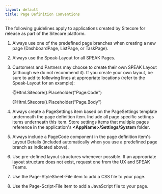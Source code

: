 ```yaml
---
layout: default
title: Page Definition Conventions
---
```




The following guidelines apply to applications created by Sitecore for release as part of the Sitecore platform.

1. Always use one of the predefined page branches when creating a new page (DashboardPage, ListPage, or TaskPage).

1. Always use the Speak-Layout for all SPEAK Pages.

1. Customers and Partners may choose to create their own SPEAK Layout (although we do not recommend it).  If you create your own layout, be sure to add to following lines at appropriate locations (refer to the Speak-Layout for an example):

    <html data-sc-app>
    
    @Html.Sitecore().Placeholder("Page.Code")
    
    @Html.Sitecore().Placeholder("Page.Body")
    

1. Always create a PageSettings item based on the PageSettings template underneath the page definition item.  Include all page specific settings items underneath this item.  Store settings items that multiple pages reference in the application's **<AppName\>/Settings/System** folder.

1. Always include a PageCode component in the page definition item's Layout Details (included automatically when you use a predefined page branch as indicated above).

1. Use pre-defined layout structures whenever possible.  If an appropriate layout structure does not exist, request one from the UX and SPEAK Teams.

1. Use the Page-StyleSheet-File item to add a CSS file to your page. 

1. Use the Page-Script-File item to add a JavaScript file to your page.  



